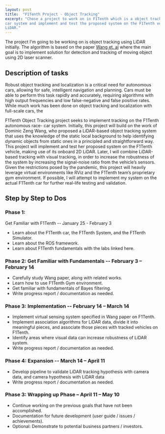 ```yaml
---
layout: post
title:  "F1Tenth Project - Object Tracking"
excerpt: "Chose a project to work on in F1Tenth which is a object tracking on the F1Tenth autonomous race-
car system and implement and test the proposed system on the F1Tenth vehicle, making use of its onboard 2D
LiDAR."
---
```


The project I'm going to be working on is object tracking using LiDAR initially. The algorithm is based on the paper [Wang et. al](https://www.robots.ox.ac.uk/~mobile/Papers/2015IJRR_wang.pdf) where the main goal is to implement solution for detection and tracking of moving object using 2D laser scanner.


## Description of tasks
Robust object tracking and localization is a critical need for autonomous cars, allowing for safe,
intelligent navigation and planning. Cars must be able to perform this task rapidly and accurately,
requiring algorithms with high output frequencies and low false-negative and false positive rates.
While much work has been done on object tracking and localization with full-scale cars, the

F1Tenth Object Tracking project seeks to implement tracking on the F1Tenth autonomous race-
car system. Initially, this project will build on the work of Dominic Zeng Wang, who proposed a
LiDAR-based object tracking system that uses the knowledge of the static local background to help identifying dynamic
objects from static ones in a principled and straightforward way. This project will
implement and test her proposed system on the F1Tenth vehicle, making use of its onboard 2D
LiDAR. Later, I will combine LiDAR-based tracking with visual tracking, in order to increase
the robustness of the system by increasing the signal-noise ratio from the vehicle’s sensors.
Given the restrictions posed by the pandemic, this project will heavily leverage virtual
environments like RViz and the F1Tenth team’s proprietary gym environment. If possible, I will
attempt to implement my system on the actual F1Tenth car for further real-life testing and
validation.

## Step by Step to Dos
### Phase 1:
Get Familiar with F1Tenth -- January 25 - February 3
- Learn about the F1Tenth car, the F1Tenth System, and the F1Tenth Simulator.
- Learn about the ROS framework.
- Learn about F1Tenth fundamentals with the labs linked here.

### Phase 2: Get Familiar with Fundamentals -- February 3 – February 14
- Carefully study Wang paper, along with related works.
- Learn how to use F1Tenth Gym environment.
- Get familiar with fundamentals of Bayes filtering.
- Write progress report / documentation as needed.

### Phase 3: Implementation -- February 14 – March 14
- Implement virtual sensing system specified in Wang paper on F1Tenth.
- Implement association algorithms for LiDAR data, divide it into meaningful pieces, and associate those pieces with tracked vehicles on F1Tenth.
- Identify areas where visual data can increase robustness of LiDAR system.
- Write progress report / documentation as needed.

### Phase 4: Expansion -- March 14 – April 11
- Develop pipeline to validate LiDAR tracking hypothesis with camera data, and camera
hypothesis with LiDAR data
- Write progress report / documentation as needed.

### Phase 3: Wrapping up Phase – April 11 – May 10
- Continue working on the previous goals that have not been accomplished.
- Documentation for future development (user guide / issues / achievements).
- Optional: Demonstrate to potential business partners / investors.
